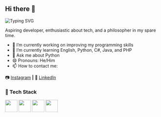 ## Hi there 👋

![Typing SVG](https://readme-typing-svg.demolab.com?font=Fira+Code&pause=1000&color=00FF00&width=600&size=35&lines=Baroli03;Welcome+to+my+Profile;Developer+in+Progress...)

Aspiring developer, enthusiastic about tech, and a philosopher in my spare time.

- 🔭 I’m currently working on improving my programming skills  
- 🌱 I’m currently learning English, Python, C#, Java, and PHP  
- 💬 Ask me about Python   
- 😄 Pronouns: He/Him
- 📫 How to contact me: 

📷 [Instagram][instagram] **|** 👔 [LinkedIn][linkedin]

[instagram]: https://www.instagram.com/baroli03  
[linkedin]: https://linkedin.com/in/eduardo-baroli-229b56316

### 🧠 Tech Stack

<img src="https://cdn.jsdelivr.net/gh/devicons/devicon/icons/python/python-original.svg" width="40"/>
<img src="https://cdn.jsdelivr.net/gh/devicons/devicon/icons/csharp/csharp-original.svg" width="40"/>
<img src="https://cdn.jsdelivr.net/gh/devicons/devicon/icons/php/php-original.svg" width="40"/>
<img src="https://cdn.jsdelivr.net/gh/devicons/devicon/icons/java/java-original.svg" width="40"/>
